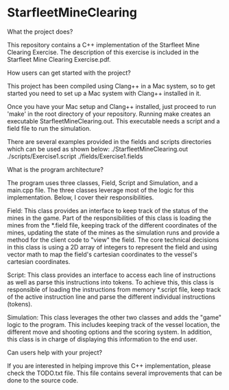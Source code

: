 # StarfleetMineClearing

What the project does?

This repository contains a C++ implementation of the Starfleet Mine Clearing Exercise. The description of this exercise is included in the Starfleet Mine Clearing Exercise.pdf.

How users can get started with the project?

This project has been compiled using Clang++ in a Mac system, so to get started you need to set up a Mac system with Clang++ installed in it.

Once you have your Mac setup and Clang++ installed, just proceed to run 'make' in the root directory of your repository. Running make creates an executable StarfleetMineClearing.out. This executable needs a script and a field file to run the simulation.

There are several examples provided in the fields and scripts directories which can be used as shown below:
./StarfleetMineClearing.out ./scripts/Exercise1.script ./fields/Exercise1.fields

What is the program architecture?

The program uses three classes, Field, Script and Simulation, and a main.cpp file. The three classes leverage most of the logic for this implementation. Below, I cover their responsibilities.

Field:
This class provides an interface to keep track of the status of the mines in the game. Part of the responsibilities of this class is loading the mines from the \*.field file, keeping track of the different coordinates of the mines, updating the state of the mines as the simulation runs and provide a method for the client code to "view" the field. The core technical decisions in this class is using a 2D array of integers to represent the field and using vector math to map the field's cartesian coordinates to the vessel's cartesian coordinates. 

Script:
This class provides an interface to access each line of instructions as well as parse this instructions into tokens. To achieve this, this class is responsible of loading the instructions from memory \*.script file, keep track of the active instruction line and parse the different individual instructions (tokens).

Simulation:
This class leverages the other two classes and adds the "game" logic to the program. This includes keeping track of the vessel location, the different move and shooting options and the scoring system. In addition, this class is in charge of displaying this information to the end user.

Can users help with your project?

If you are interested in helping improve this C++ implementation, please check the TODO.txt file. This file contains several improvements that can be done to the source code.

